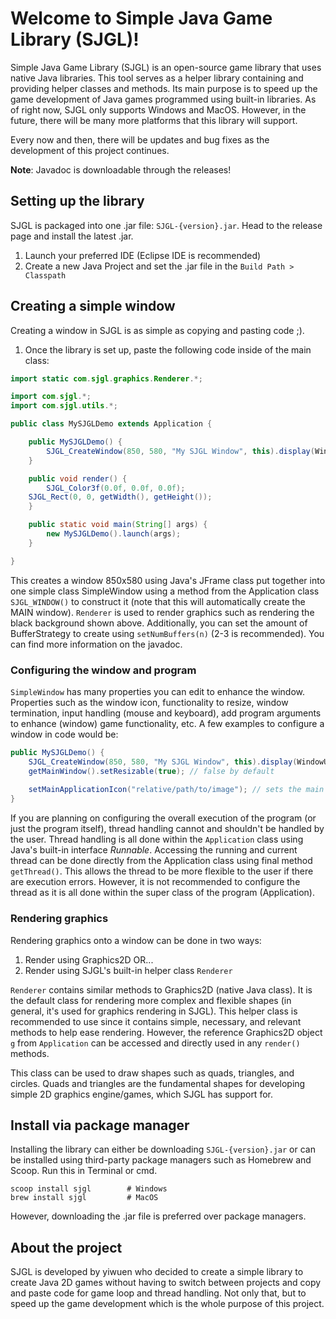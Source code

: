 # Welcome to Simple Java Game Library (SJGL)!

Simple Java Game Library (SJGL) is an open-source game library that uses native Java libraries. This tool serves as a helper library containing and providing helper classes and methods. Its main purpose is to speed up the game development of Java games programmed using built-in libraries. As of right now, SJGL only supports Windows and MacOS. However, in the future, there will be many more platforms that this library will support.

Every now and then, there will be updates and bug fixes as the development of this project continues.

**Note**: Javadoc is downloadable through the releases!

## Setting up the library
SJGL is packaged into one .jar file: ```SJGL-{version}.jar```. Head to the release page and install the latest .jar.
1. Launch your preferred IDE (Eclipse IDE is recommended)
2. Create a new Java Project and set the .jar file in the ```Build Path > Classpath```

## Creating a simple window
Creating a window in SJGL is as simple as copying and pasting code ;).
1. Once the library is set up, paste the following code inside of the main class: 
```java
import static com.sjgl.graphics.Renderer.*;

import com.sjgl.*;
import com.sjgl.utils.*;

public class MySJGLDemo extends Application {

    public MySJGLDemo() {
        SJGL_CreateWindow(850, 580, "My SJGL Window", this).display(WindowUtils.TERMINATE_WINDOW, true, true);
    }

    public void render() {
        SJGL_Color3f(0.0f, 0.0f, 0.0f);
	SJGL_Rect(0, 0, getWidth(), getHeight());
    }

    public static void main(String[] args) {
        new MySJGLDemo().launch(args);
    }

}
```
This creates a window 850x580 using Java's JFrame class put together into one simple class SimpleWindow using a method from the Application class ```SJGL_WINDOW()``` to construct it (note that this will automatically create the MAIN window). ```Renderer``` is used to render graphics such as rendering the black background shown above. Additionally, you can set the amount of BufferStrategy to create using ```setNumBuffers(n)``` (2-3 is recommended). You can find more information on the javadoc.

### Configuring the window and program
```SimpleWindow``` has many properties you can edit to enhance the window. Properties such as the window icon, functionality to resize, window termination, input handling (mouse and keyboard), add program arguments to enhance (window) game functionality, etc. A few examples to configure a window in code would be:
```java
public MySJGLDemo() {
    SJGL_CreateWindow(850, 580, "My SJGL Window", this).display(WindowUtils.TERMINATE_WINDOW, true, true); // to access this window, getMainWindow()
    getMainWindow().setResizable(true); // false by default
    
    setMainApplicationIcon("relative/path/to/image"); // sets the main window's application icon
}
```
If you are planning on configuring the overall execution of the program (or just the program itself), thread handling cannot and shouldn't be handled by the user. Thread handling is all done within the ```Application``` class using Java's built-in interface *Runnable*. Accessing the running and current thread can be done directly from the Application class using final method ```getThread()```. This allows the thread to be more flexible to the user if there are execution errors. However, it is not recommended to configure the thread as it is all done within the super class of the program (Application).

### Rendering graphics
Rendering graphics onto a window can be done in two ways:
1. Render using Graphics2D OR...
2. Render using SJGL's built-in helper class ```Renderer```

```Renderer``` contains similar methods to Graphics2D (native Java class). It is the default class for rendering more complex and flexible shapes (in general, it's used for graphics rendering in SJGL). This helper class is recommended to use since it contains simple, necessary, and relevant methods to help ease rendering. However, the reference Graphics2D object ```g``` from ```Application``` can be accessed and directly used in any ```render()``` methods.

This class can be used to draw shapes such as quads, triangles, and circles. Quads and triangles are the fundamental shapes for developing simple 2D graphics engine/games, which SJGL has support for.

## Install via package manager
Installing the library can either be downloading ```SJGL-{version}.jar``` or can be installed using third-party package managers such as Homebrew and Scoop. Run this in Terminal or cmd.

```
scoop install sjgl        # Windows
brew install sjgl         # MacOS
```

However, downloading the .jar file is preferred over package managers.

## About the project
SJGL is developed by yiwuen who decided to create a simple library to create Java 2D games without having to switch between projects and copy and paste code for game loop and thread handling. Not only that, but to speed up the game development which is the whole purpose of this project.
